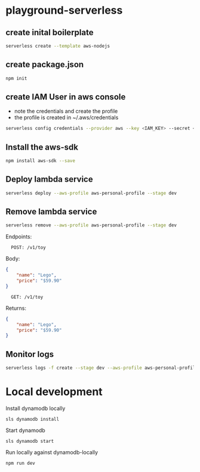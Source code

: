 # playground-serverless
## create inital boilerplate
```bash
serverless create --template aws-nodejs
```

## create package.json
```bash
npm init
```

## create IAM User in aws console
- note the credentials and create the profile
- the profile is created in ~/.aws/credentials
```bash
serverless config credentials --provider aws --key <IAM_KEY> --secret <IAM_SECRET> --profile aws-personal-profile
```

## Install the aws-sdk
```bash
npm install aws-sdk --save
```

## Deploy lambda service
```bash
serverless deploy --aws-profile aws-personal-profile --stage dev
```

## Remove lambda service
```bash
serverless remove --aws-profile aws-personal-profile --stage dev
```

Endpoints:
```text
  POST: /v1/toy
```
Body:

```json
{
    "name": "Lego",
    "price": "$59.90"
}
```

```text
  GET: /v1/toy
```
Returns:

```json
{
    "name": "Lego",
    "price": "$59.90"
}
```

## Monitor logs
```bash
serverless logs -f create --stage dev --aws-profile aws-personal-profile
```

# Local development
Install dynamodb locally

```
sls dynamodb install
```

Start dynamodb

```
sls dynamodb start
```

Run locally against dynamodb-locally
```
npm run dev
```
